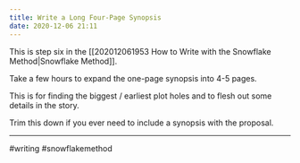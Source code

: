 ```yaml
---
title: Write a Long Four-Page Synopsis
date: 2020-12-06 21:11
---
```


This is step six in the [[202012061953 How to Write with the Snowflake Method|Snowflake Method]].

Take a few hours to expand the one-page synopsis into 4-5 pages.

This is for finding the biggest / earliest plot holes and to flesh out some details in the story.

Trim this down if you ever need to include a synopsis with the proposal.

---

#writing #snowflakemethod
